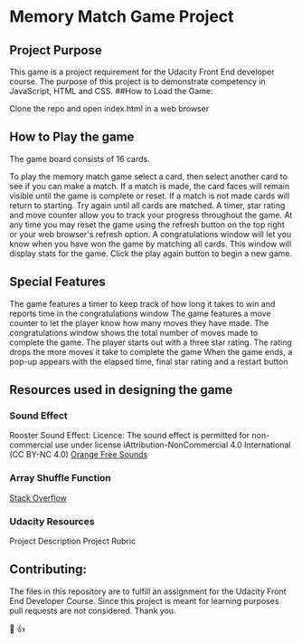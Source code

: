 # Memory Match Game Project

## Project Purpose

This game is a project requirement for  the Udacity Front End developer course.
The purpose of this project is to demonstrate competency in JavaScript, HTML and CSS.
##How to Load the Game:

Clone the repo and open index.html in a web browser

## How to Play the game

The game board consists of 16 cards.

To play the memory match game select a card, then select another card to see if you can make a match. If a match is made, the card faces will remain visible until the game is complete or reset. If a match is not made cards will return to starting. Try again until all cards are matched. A timer, star rating and move counter allow you to track your progress throughout the game. At any time you may reset the game using the refresh button on the top right or your web browser's refresh option. A congratulations window will let you know when you have won the game by matching all cards. This window will display stats for the game. Click the play again button to begin a new game.

## Special Features

The game features a timer to keep track of how long it takes to win and reports time in the congratulations window
The game features a move counter to let the player know how many moves they have made. The congratulations window shows the total number of moves made to complete the game.
The player starts out with a three star rating. The rating drops the more moves it take to complete the game
When the game ends, a pop-up appears with the elapsed time, final star rating and a restart button

## Resources used in designing the game

### Sound Effect
Rooster Sound Effect:
Licence: The sound effect is permitted for non-commercial use under license ìAttribution-NonCommercial 4.0 International (CC BY-NC 4.0)
[Orange Free Sounds](http://www.orangefreesounds.com/)

### Array Shuffle Function
[Stack Overflow](http://stackoverflow.com/a/2450976)

### Udacity Resources
Project Description
Project Rubric

## Contributing:

The files in this repository are to fulfill an assignment for the Udacity Front End Developer Course. Since this project is meant for learning purposes pull requests are not considered. Thank you.

:chicken: :thumbsup:

